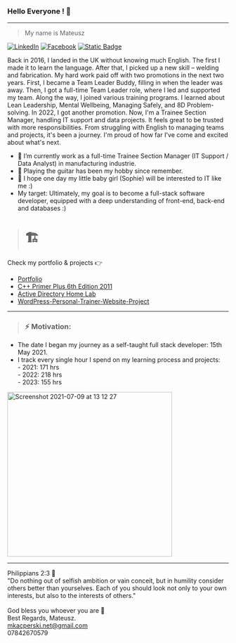### Hello Everyone !  👋

_______________________________________________________________________________________________________________

> My name is Mateusz

[![LinkedIn](https://img.shields.io/badge/linkedin-%230077B5.svg?style=for-the-badge&logo=linkedin&logoColor=white)](https://www.linkedin.com/in/mateusz-adam-kacperski-070847201/) <a href="https://www.facebook.com/profile.php?id=61553585846873" target="_blank"><img src="https://img.shields.io/badge/Facebook-1877F2?style=for-the-badge&logo=facebook&logoColor=white" alt="Facebook"></a> [![Static Badge](https://img.shields.io/badge/kacperski.net-gray?style=for-the-badge&logo=web&labelColor=blue&link=www.kacperski.net)](https://www.kacperski.net/)





Back in 2016, I landed in the UK without knowing much English. The first I made it to learn the language. After that, I picked up a new skill – welding and fabrication. My hard work paid off with two promotions in the next two years. First, I became a Team Leader Buddy, filling in when the leader was away. Then, I got a full-time Team Leader role, where I led and supported my team. Along the way, I joined various training programs. I learned about Lean Leadership, Mental Wellbeing, Managing Safely, and 8D Problem-solving. In 2022, I got another promotion. Now, I'm a Trainee Section Manager, handling IT support and data projects. It feels great to be trusted with more responsibilities. From struggling with English to managing teams and projects, it's been a journey. I'm proud of how far I've come and excited about what's next.

- :bust_in_silhouette: I’m currently work as a full-time Trainee Section Manager (IT Support / Data Analyst) in manufacturing industrie.
- :guitar: Playing the guitar has been my hobby since remember.
- :footprints: I hope one day my little baby girl (Sophie) will be interested to IT like me :)
- My target: Ultimately, my goal is to become a full-stack software developer, equipped with a deep understanding of front-end, back-end and databases :)


> # :building_construction:
Check my portfolio & projects :point_right:

* [Portfolio](https://www.kacperski.net/)
* [C++ Primer Plus 6th Edition 2011](https://github.com/Oureyelet/Xcode-C-Plus-Plus-Primer-Plus-Sixth-Sdition-Developers-Library-S-Prata-)
* [Active Directory Home Lab](https://github.com/Oureyelet/Active-Directory-Home-Lab-Project)
* [WordPress-Personal-Trainer-Website-Project](https://github.com/Oureyelet/WordPress-Personal-Trainer-Website/tree/main)

_______________________________________________________________________________________________________________
 
> ###  __⚡    Motivation:__ 
- The date I began my journey as a self-taught full stack developer: 15th May 2021.
- I track every single hour I spend on my learning process and projects:          
                - 2021:    171 hrs <br />
                - 2022:    218 hrs <br />
                - 2023:    155 hrs <br />
                                
<img width="375" alt="Screenshot 2021-07-09 at 13 12 27" src="https://github.com/Oureyelet/Oureyelet/assets/69697624/fbdbf26e-09f8-4e73-a89d-3406dabc2580">

_____________________________________________________
Philippians 2:3 :open_book:<br />
"Do nothing out of selfish ambition or vain conceit, but in humility consider others better than yourselves. Each of you should look not only to your own interests, but also to the interests of others."<br /><br />
God bless you whoever you are :rainbow: <br />
Best Regards, Mateusz. <br />
mkacperski.net@gmail.com <br />
07842670579
